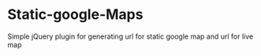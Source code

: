Static-google-Maps
==================

Simple jQuery plugin for generating url for static google map and url for live map
